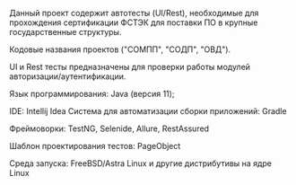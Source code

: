 Данный проект содержит автотесты (UI/Rest), необходимые для прохождения сертификации ФСТЭК для поставки ПО в крупные государственные структуры.

Кодовые названия проектов ("СОМПП", "СОДП", "ОВД").

UI и Rest тесты предназначены для проверки работы модулей авторизации/аутентификации.

Язык программирования: Java (версия 11);

IDE: Intellij Idea
Система для автоматизации сборки приложений: Gradle

Фреймоворки: TestNG, Selenide, Allure, RestAssured

Шаблон проектирования тестов: PageObject

Среда запуска: FreeBSD/Astra Linux и другие дистрибутивы на ядре Linux
